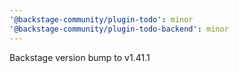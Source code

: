 ```yaml
---
'@backstage-community/plugin-todo': minor
'@backstage-community/plugin-todo-backend': minor
---
```


Backstage version bump to v1.41.1
